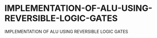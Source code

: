# IMPLEMENTATION-OF-ALU-USING-REVERSIBLE-LOGIC-GATES
IMPLEMENTATION OF ALU USING REVERSIBLE LOGIC GATES
